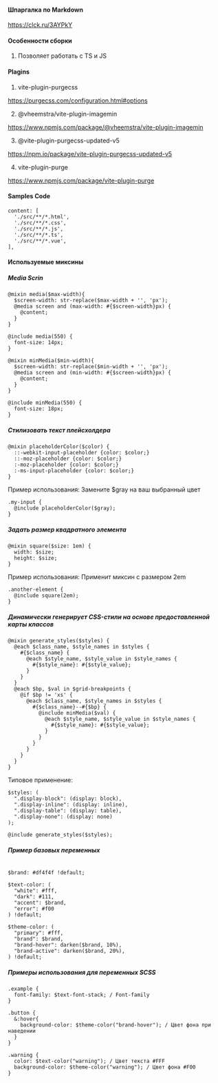 #### Шпаргалка по Markdown

https://clck.ru/3AYPkY

#### Особенности сборки

1. Позволяет работать с TS и JS

#### Plagins

1. vite-plugin-purgecss

https://purgecss.com/configuration.html#options

2. @vheemstra/vite-plugin-imagemin

https://www.npmjs.com/package/@vheemstra/vite-plugin-imagemin

3. @vite-plugin-purgecss-updated-v5

https://npm.io/package/vite-plugin-purgecss-updated-v5

4. vite-plugin-purge

https://www.npmjs.com/package/vite-plugin-purge

#### Samples Code

```
content: [
  './src/**/*.html',
  './src/**/*.css',
  './src/**/*.js',
  './src/**/*.ts',
  './src/**/*.vue',
],
```

#### Используемые миксины

##### Media Scrin

```
@mixin media($max-width){
  $screen-width: str-replace($max-width + '', 'px');
  @media screen and (max-width: #{$screen-width}px) {
    @content;
  }
}

@include media(550) {
  font-size: 14px;
}
```

```
@mixin minMedia($min-width){
  $screen-width: str-replace($min-width + '', 'px');
  @media screen and (min-width: #{$screen-width}px) {
    @content;
  }
}

@include minMedia(550) {
  font-size: 18px;
}
```

##### Cтилизовать текст плейсхолдера

```
@mixin placeholderColor($color) {
  ::-webkit-input-placeholder {color: $color;}
  ::-moz-placeholder {color: $color;}
  :-moz-placeholder {color: $color;}
  :-ms-input-placeholder {color: $color;}
}
```

Пример использования: Замените $gray на ваш выбранный цвет

```
.my-input {
  @include placeholderColor($gray);
}
```

##### Задать размер квадратного элемента

```
@mixin square($size: 1em) {
  width: $size;
  height: $size;
}
```

Пример использования: Применит миксин с размером 2em

```
.another-element {
  @include square(2em);
}
```

##### Динамически генерирует CSS-стили на основе предоставленной карты классов

```
@mixin generate_styles($styles) {
  @each $class_name, $style_names in $styles {
    #{$class_name} {
      @each $style_name, $style_value in $style_names {
        #{$style_name}: #{$style_value};
      }
    }
  }
  @each $bp, $val in $grid-breakpoints {
    @if $bp != 'xs' {
      @each $class_name, $style_names in $styles {
        #{$class_name}--#{$bp} {
          @include minMedia($val) {
            @each $style_name, $style_value in $style_names {
              #{$style_name}: #{$style_value};
            }
          }
        }
      }
    }
  }
}
```

Типовое применение:

```
$styles: (
  ".display-block": (display: block),
  ".display-inline": (display: inline),
  ".display-table": (display: table),
  ".display-none": (display: none)
);

@include generate_styles($styles);
```

##### Пример базовых переменных

```

$brand: #df4f4f !default;

$text-color: (
  "white": #fff,
  "dark": #111,
  "accent": $brand,
  "error": #f00
) !default;

$theme-color: (
  "primary": #fff,
  "brand": $brand,
  "brand-hover": darken($brand, 10%),
  "brand-active": darken($brand, 20%),
) !default;
```

##### Примеры использования для переменных SCSS

```
.example {
  font-family: $text-font-stack; / Font-family
}
```

```
.button {
  &:hover{
    background-color: $theme-color("brand-hover"); / Цвет фона при наведении
  }
}
```

```
.warning {
  color: $text-color("warning"); / Цвет текста #FFF
  background-color: $theme-color("warning"); / Цвет фона #F00
}

```
